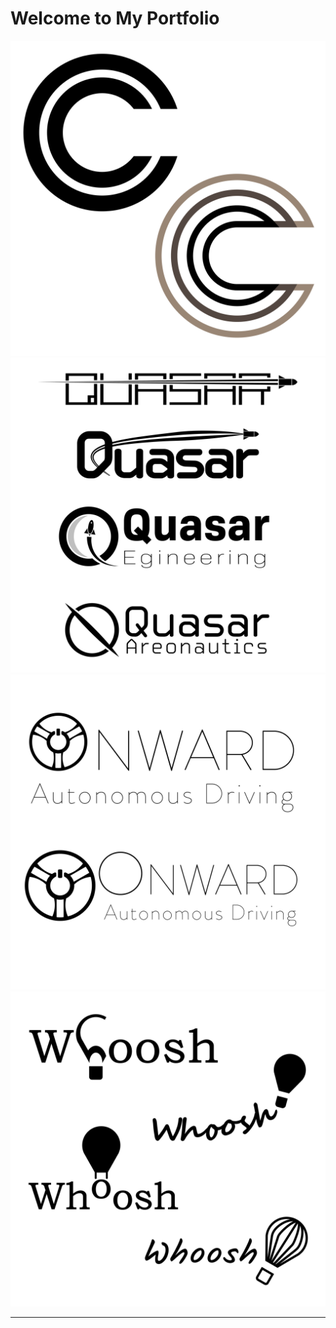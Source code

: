 # Welcome to My Portfolio

[//]: <> (### Below are some sample Logo design work that I've recently done.)

![Letter C Concept](/images/C.png) 
![Quasar Concept](/images/Quasar.png)
![Driverless Car Logo Concept](/images/Driverless_Car.png)
![Hot air balloon Concept](/images/Whoosh.png)

<hr>